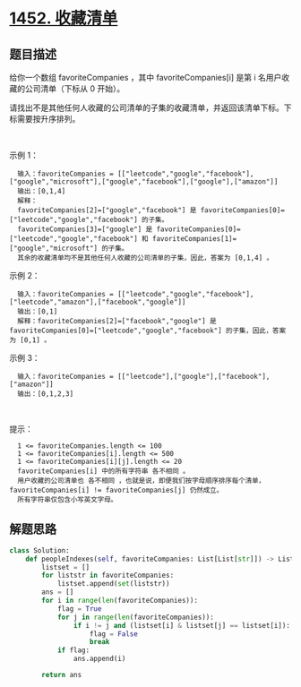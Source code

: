 # [1452. 收藏清单](https://leetcode-cn.com/problems/people-whose-list-of-favorite-companies-is-not-a-subset-of-another-list/)

## 题目描述

给你一个数组 favoriteCompanies ，其中 favoriteCompanies[i] 是第 i 名用户收藏的公司清单（下标从 0 开始）。

请找出不是其他任何人收藏的公司清单的子集的收藏清单，并返回该清单下标。下标需要按升序排列。

 

示例 1：

      输入：favoriteCompanies = [["leetcode","google","facebook"],["google","microsoft"],["google","facebook"],["google"],["amazon"]]
      输出：[0,1,4] 
      解释：
      favoriteCompanies[2]=["google","facebook"] 是 favoriteCompanies[0]=["leetcode","google","facebook"] 的子集。
      favoriteCompanies[3]=["google"] 是 favoriteCompanies[0]=["leetcode","google","facebook"] 和 favoriteCompanies[1]=["google","microsoft"] 的子集。
      其余的收藏清单均不是其他任何人收藏的公司清单的子集，因此，答案为 [0,1,4] 。

示例 2：

      输入：favoriteCompanies = [["leetcode","google","facebook"],["leetcode","amazon"],["facebook","google"]]
      输出：[0,1] 
      解释：favoriteCompanies[2]=["facebook","google"] 是 favoriteCompanies[0]=["leetcode","google","facebook"] 的子集，因此，答案为 [0,1] 。

示例 3：

      输入：favoriteCompanies = [["leetcode"],["google"],["facebook"],["amazon"]]
      输出：[0,1,2,3]
 

提示：

      1 <= favoriteCompanies.length <= 100
      1 <= favoriteCompanies[i].length <= 500
      1 <= favoriteCompanies[i][j].length <= 20
      favoriteCompanies[i] 中的所有字符串 各不相同 。
      用户收藏的公司清单也 各不相同 ，也就是说，即便我们按字母顺序排序每个清单， favoriteCompanies[i] != favoriteCompanies[j] 仍然成立。
      所有字符串仅包含小写英文字母。

## 解题思路

```python
class Solution:
    def peopleIndexes(self, favoriteCompanies: List[List[str]]) -> List[int]:
        listset = []
        for liststr in favoriteCompanies:
            listset.append(set(liststr))
        ans = []
        for i in range(len(favoriteCompanies)):
            flag = True
            for j in range(len(favoriteCompanies)):
                if i != j and (listset[i] & listset[j] == listset[i]):
                    flag = False
                    break
            if flag:
                ans.append(i)

        return ans
```
